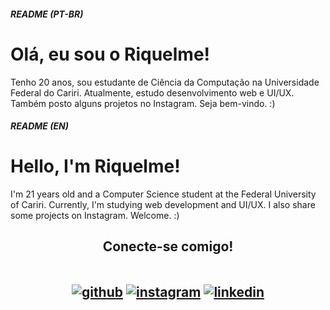 ##### README (PT-BR)
# Olá, eu sou o Riquelme!
Tenho 20 anos, sou estudante de Ciência da Computação na Universidade Federal do Cariri. Atualmente, estudo desenvolvimento web e UI/UX. Também posto alguns projetos no Instagram. Seja bem-vindo. :)

##### README (EN)
# Hello, I'm Riquelme!
I'm 21 years old and a Computer Science student at the Federal University of Cariri. Currently, I'm studying web development and UI/UX. I also share some projects on Instagram. Welcome. :)

<h2 align="center">Conecte-se comigo!
<p align="center">
  <br>
<a href="https://github.com/RiquelmeJ"><img align="center" src="https://i.ibb.co/5vKQZSb/github.png" alt="github" border="0"></a>
<a href="https://www.instagram.com/rique_comp/"><img align="center" src="https://i.ibb.co/GT7PZxx/instagram.png" alt="instagram" border="0"></a>
<a href="https://www.linkedin.com/in/riquelmejatay/"><img align="center" src="https://i.ibb.co/fCwfrnt/linkedin.png" alt="linkedin" border="0"></a>
</p>
